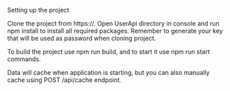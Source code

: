 Setting up the project

Clone the project from https://. Open UserApi directory in console and run npm install to install all required packages. Remember to generate your key that will be used as password when cloning project.

To build the project use npm run build, and to start it use npm run start commands.

Data will cache when application is starting, but you can also manually cache using POST /api/cache endpoint.
